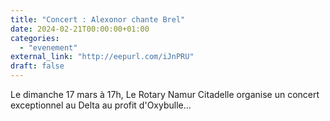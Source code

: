 ```yaml
---
title: "Concert : Alexonor chante Brel"
date: 2024-02-21T00:00:00+01:00
categories: 
  - "evenement"
external_link: "http://eepurl.com/iJnPRU"
draft: false
---
```

Le dimanche 17 mars à 17h, Le Rotary Namur Citadelle organise un concert exceptionnel au Delta au profit d'Oxybulle...
